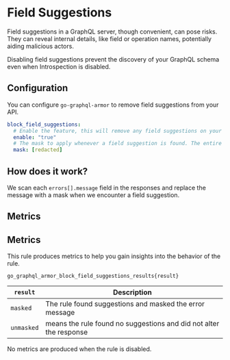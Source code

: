 # Field Suggestions

Field suggestions in a GraphQL server, though convenient, can pose risks. They can reveal internal details, like field or operation names, potentially aiding malicious actors.

Disabling field suggestions prevent the discovery of your GraphQL schema even when Introspection is disabled.

<!-- TOC -->

## Configuration

You can configure `go-graphql-armor` to remove field suggestions from your API.

```yaml
block_field_suggestions:
  # Enable the feature, this will remove any field suggestions on your API
  enable: "true"
  # The mask to apply whenever a field suggestion is found. The entire message will be replaced with this string
  mask: [redacted]
```

## How does it work?

We scan each `errors[].message` field in the responses and replace the message with a mask when we encounter a field suggestion.

## Metrics


## Metrics

This rule produces metrics to help you gain insights into the behavior of the rule.

```
go_graphql_armor_block_field_suggestions_results{result}
```

| `result`   | Description                                                         |
|----------|---------------------------------------------------------------------|
| `masked`   | The rule found suggestions and masked the error message             |
| `unmasked` | means the rule found no suggestions and did not alter the response  |


No metrics are produced when the rule is disabled.